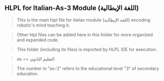 ## HLPL for Italian-As-3 Module (اللغة الإيطالية)
>This is the main hlpl file for italian module (اللغة الإيطالية) encoding robotic's mind teaching it.

>Other hlpl files can be added here in this folder for more organized and expanded code.

>This folder (including its files) is imported by HLPL IDE for execution.

>as == التعليم الثانوي

>The number in "as-3" refers to the educational level "3" of secondary education.
